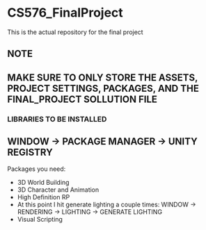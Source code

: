 # CS576_FinalProject
This is the actual repository for the final project

## NOTE
## MAKE SURE TO ONLY STORE THE ASSETS, PROJECT SETTINGS, PACKAGES, AND THE FINAL_PROJECT SOLLUTION FILE

### LIBRARIES TO BE INSTALLED
## WINDOW -> PACKAGE MANAGER -> UNITY REGISTRY
Packages you need:
- 3D World Building
- 3D Character and Animation
- High Definition RP
- At this point I hit generate lighting a couple times: WINDOW -> RENDERING -> LIGHTING -> GENERATE LIGHTING
- Visual Scripting

